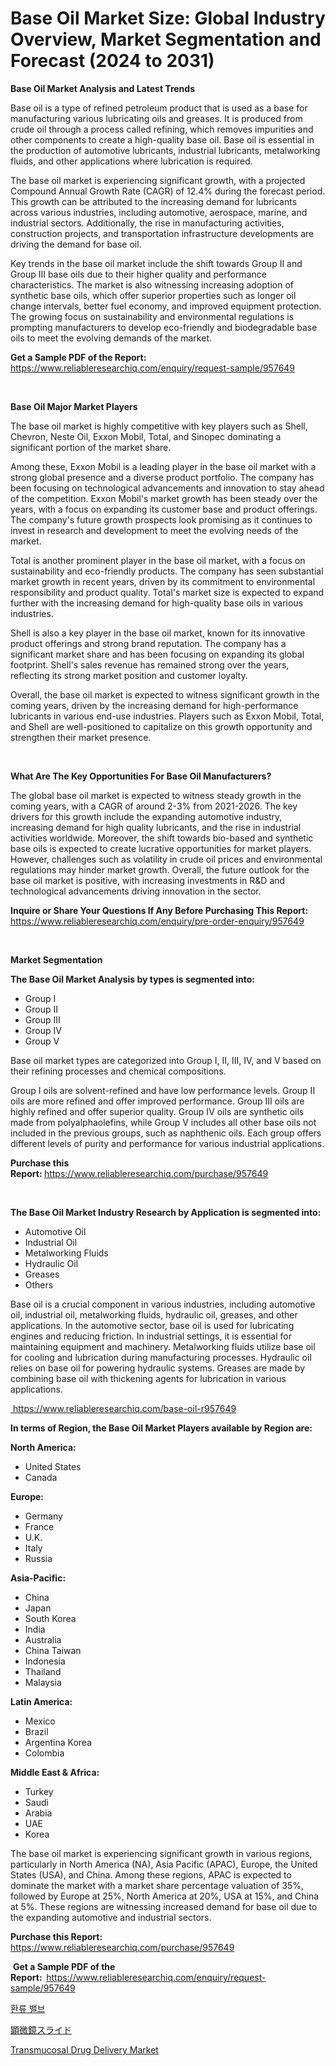 <p><h1>Base Oil Market Size: Global Industry Overview, Market Segmentation and Forecast (2024 to 2031)</h1></p><p><strong>Base Oil Market Analysis and Latest Trends</strong></p>
<p><p>Base oil is a type of refined petroleum product that is used as a base for manufacturing various lubricating oils and greases. It is produced from crude oil through a process called refining, which removes impurities and other components to create a high-quality base oil. Base oil is essential in the production of automotive lubricants, industrial lubricants, metalworking fluids, and other applications where lubrication is required.</p><p>The base oil market is experiencing significant growth, with a projected Compound Annual Growth Rate (CAGR) of 12.4% during the forecast period. This growth can be attributed to the increasing demand for lubricants across various industries, including automotive, aerospace, marine, and industrial sectors. Additionally, the rise in manufacturing activities, construction projects, and transportation infrastructure developments are driving the demand for base oil.</p><p>Key trends in the base oil market include the shift towards Group II and Group III base oils due to their higher quality and performance characteristics. The market is also witnessing increasing adoption of synthetic base oils, which offer superior properties such as longer oil change intervals, better fuel economy, and improved equipment protection. The growing focus on sustainability and environmental regulations is prompting manufacturers to develop eco-friendly and biodegradable base oils to meet the evolving demands of the market.</p></p>
<p><strong>Get a Sample PDF of the Report:&nbsp;</strong> <a href="https://www.reliableresearchiq.com/enquiry/request-sample/957649">https://www.reliableresearchiq.com/enquiry/request-sample/957649</a></p>
<p>&nbsp;</p>
<p><strong>Base Oil Major Market Players</strong></p>
<p><p>The base oil market is highly competitive with key players such as Shell, Chevron, Neste Oil, Exxon Mobil, Total, and Sinopec dominating a significant portion of the market share. </p><p>Among these, Exxon Mobil is a leading player in the base oil market with a strong global presence and a diverse product portfolio. The company has been focusing on technological advancements and innovation to stay ahead of the competition. Exxon Mobil's market growth has been steady over the years, with a focus on expanding its customer base and product offerings. The company's future growth prospects look promising as it continues to invest in research and development to meet the evolving needs of the market.</p><p>Total is another prominent player in the base oil market, with a focus on sustainability and eco-friendly products. The company has seen substantial market growth in recent years, driven by its commitment to environmental responsibility and product quality. Total's market size is expected to expand further with the increasing demand for high-quality base oils in various industries.</p><p>Shell is also a key player in the base oil market, known for its innovative product offerings and strong brand reputation. The company has a significant market share and has been focusing on expanding its global footprint. Shell's sales revenue has remained strong over the years, reflecting its strong market position and customer loyalty.</p><p>Overall, the base oil market is expected to witness significant growth in the coming years, driven by the increasing demand for high-performance lubricants in various end-use industries. Players such as Exxon Mobil, Total, and Shell are well-positioned to capitalize on this growth opportunity and strengthen their market presence.</p></p>
<p>&nbsp;</p>
<p><strong>What Are The Key Opportunities For Base Oil Manufacturers?</strong></p>
<p><p>The global base oil market is expected to witness steady growth in the coming years, with a CAGR of around 2-3% from 2021-2026. The key drivers for this growth include the expanding automotive industry, increasing demand for high quality lubricants, and the rise in industrial activities worldwide. Moreover, the shift towards bio-based and synthetic base oils is expected to create lucrative opportunities for market players. However, challenges such as volatility in crude oil prices and environmental regulations may hinder market growth. Overall, the future outlook for the base oil market is positive, with increasing investments in R&D and technological advancements driving innovation in the sector.</p></p>
<p><strong>Inquire or Share Your Questions If Any Before Purchasing This Report:</strong> <a href="https://www.reliableresearchiq.com/enquiry/pre-order-enquiry/957649">https://www.reliableresearchiq.com/enquiry/pre-order-enquiry/957649</a></p>
<p>&nbsp;</p>
<p><strong>Market Segmentation</strong></p>
<p><strong>The Base Oil Market Analysis by types is segmented into:</strong></p>
<p><ul><li>Group I</li><li>Group II</li><li>Group III</li><li>Group IV</li><li>Group V</li></ul></p>
<p><p>Base oil market types are categorized into Group I, II, III, IV, and V based on their refining processes and chemical compositions. </p><p>Group I oils are solvent-refined and have low performance levels. Group II oils are more refined and offer improved performance. Group III oils are highly refined and offer superior quality. Group IV oils are synthetic oils made from polyalphaolefins, while Group V includes all other base oils not included in the previous groups, such as naphthenic oils. Each group offers different levels of purity and performance for various industrial applications.</p></p>
<p><strong>Purchase this Report:&nbsp;</strong><a href="https://www.reliableresearchiq.com/purchase/957649">https://www.reliableresearchiq.com/purchase/957649</a></p>
<p>&nbsp;</p>
<p><strong>The Base Oil Market Industry Research by Application is segmented into:</strong></p>
<p><ul><li>Automotive Oil</li><li>Industrial Oil</li><li>Metalworking Fluids</li><li>Hydraulic Oil</li><li>Greases</li><li>Others</li></ul></p>
<p><p>Base oil is a crucial component in various industries, including automotive oil, industrial oil, metalworking fluids, hydraulic oil, greases, and other applications. In the automotive sector, base oil is used for lubricating engines and reducing friction. In industrial settings, it is essential for maintaining equipment and machinery. Metalworking fluids utilize base oil for cooling and lubrication during manufacturing processes. Hydraulic oil relies on base oil for powering hydraulic systems. Greases are made by combining base oil with thickening agents for lubrication in various applications.</p></p>
<p><a href="https://www.reliableresearchiq.com/base-oil-r957649">&nbsp;https://www.reliableresearchiq.com/base-oil-r957649</a></p>
<p><strong>In terms of Region, the Base Oil Market Players available by Region are:</strong></p>
<p>
    <p> <strong> North America: </strong>
        <ul>
            <li>United States</li>
            <li>Canada</li>
        </ul>
        </p> 
    <p> <strong> Europe: </strong>
        <ul>
            <li>Germany</li>
            <li>France</li>
            <li>U.K.</li>
            <li>Italy</li>
            <li>Russia</li>
        </ul>
        </p> 
    <p> <strong> Asia-Pacific: </strong>
        <ul>
            <li>China</li>
            <li>Japan</li>
            <li>South Korea</li>
            <li>India</li>
            <li>Australia</li>
            <li>China Taiwan</li>
            <li>Indonesia</li>
            <li>Thailand</li>
            <li>Malaysia</li>
        </ul>
        </p> 
    <p> <strong> Latin America: </strong>
        <ul>
            <li>Mexico</li>
            <li>Brazil</li>
            <li>Argentina Korea</li>
            <li>Colombia</li>
        </ul>
        </p> 
    <p> <strong> Middle East & Africa: </strong>
        <ul>
            <li>Turkey</li>
            <li>Saudi</li>
            <li>Arabia</li>
            <li>UAE</li>
            <li>Korea</li>
        </ul>
    </p>
    </p>
<p><p>The base oil market is experiencing significant growth in various regions, particularly in North America (NA), Asia Pacific (APAC), Europe, the United States (USA), and China. Among these regions, APAC is expected to dominate the market with a market share percentage valuation of 35%, followed by Europe at 25%, North America at 20%, USA at 15%, and China at 5%. These regions are witnessing increased demand for base oil due to the expanding automotive and industrial sectors.</p></p>
<p><strong>Purchase this Report: </strong><a href="https://www.reliableresearchiq.com/purchase/957649">https://www.reliableresearchiq.com/purchase/957649</a></p>
<p>&nbsp;<strong>Get a Sample PDF of the Report:&nbsp;&nbsp;</strong><a href="https://www.reliableresearchiq.com/enquiry/request-sample/957649">https://www.reliableresearchiq.com/enquiry/request-sample/957649</a></p>
<p><strong></strong></p>
<p><p><a href="https://github.com/KellyLyncyh543964/Market-Research-Report-List-2/blob/main/53214217802.md">환류 밸브</a></p><p><a href="https://github.com/zjkmgcs938405/Market-Research-Report-List-3/blob/main/88248103650.md">顕微鏡スライド</a></p><p><a href="https://issuu.com/reportprime-2/docs/transmucosal-drug-delivery-market-size-2030.pptx">Transmucosal Drug Delivery Market</a></p></p>